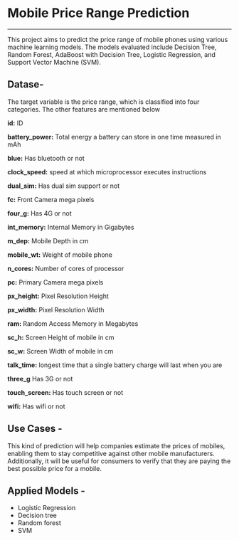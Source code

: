 # Mobile Price Range Prediction 
***
This project aims to predict the price range of mobile phones using various machine learning models. The models evaluated include Decision Tree, Random Forest, AdaBoost with Decision Tree, Logistic Regression, and Support Vector Machine (SVM).


## Datase-

The target variable is the price range, which is classified into four categories. The other features are mentioned below

**id:** ID

**battery_power:** Total energy a battery can store in one time measured in mAh

**blue:** Has bluetooth or not

**clock_speed:** speed at which microprocessor executes instructions

**dual_sim:** Has dual sim support or not

**fc:** Front Camera mega pixels

**four_g:** Has 4G or not

**int_memory:** Internal Memory in Gigabytes

**m_dep:** Mobile Depth in cm

**mobile_wt:** Weight of mobile phone

**n_cores:** Number of cores of processor

**pc:** Primary Camera mega pixels

**px_height:** Pixel Resolution Height

**px_width:** Pixel Resolution Width

**ram:** Random Access Memory in Megabytes

**sc_h:** Screen Height of mobile in cm

**sc_w:** Screen Width of mobile in cm

**talk_time:** longest time that a single battery charge will last when you are

**three_g** Has 3G or not

**touch_screen:** Has touch screen or not

**wifi:** Has wifi or not


## Use Cases -

This kind of prediction will help companies estimate the prices of mobiles, enabling them to stay competitive against other mobile manufacturers. Additionally, it will be useful for consumers to verify that they are paying the best possible price for a mobile. 


## Applied Models -

* Logistic Regression
* Decision tree
* Random forest
* SVM
